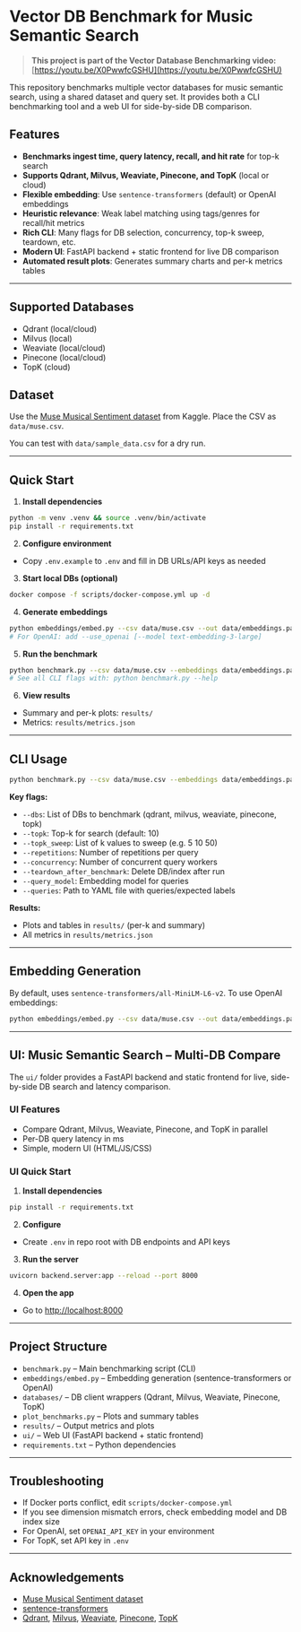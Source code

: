 # Vector DB Benchmark for Music Semantic Search

> **This project is part of the Vector Database Benchmarking video:**
> [https://youtu.be/X0PwwfcGSHU](https://youtu.be/X0PwwfcGSHU)

This repository benchmarks multiple vector databases for music semantic search, using a shared dataset and query set. It provides both a CLI benchmarking tool and a web UI for side-by-side DB comparison.

## Features

- **Benchmarks ingest time, query latency, recall, and hit rate** for top-k search
- **Supports Qdrant, Milvus, Weaviate, Pinecone, and TopK** (local or cloud)
- **Flexible embedding**: Use `sentence-transformers` (default) or OpenAI embeddings
- **Heuristic relevance**: Weak label matching using tags/genres for recall/hit metrics
- **Rich CLI**: Many flags for DB selection, concurrency, top-k sweep, teardown, etc.
- **Modern UI**: FastAPI backend + static frontend for live DB comparison
- **Automated result plots**: Generates summary charts and per-k metrics tables

---

## Supported Databases

- Qdrant (local/cloud)
- Milvus (local)
- Weaviate (local/cloud)
- Pinecone (local/cloud)
- TopK (cloud)

## Dataset

Use the [Muse Musical Sentiment dataset](https://www.kaggle.com/datasets/cakiki/muse-the-musical-sentiment-dataset) from Kaggle. Place the CSV as `data/muse.csv`.

You can test with `data/sample_data.csv` for a dry run.

---

## Quick Start

1. **Install dependencies**

```sh
python -m venv .venv && source .venv/bin/activate
pip install -r requirements.txt
```

2. **Configure environment**

- Copy `.env.example` to `.env` and fill in DB URLs/API keys as needed

3. **Start local DBs (optional)**

```sh
docker compose -f scripts/docker-compose.yml up -d
```

4. **Generate embeddings**

```sh
python embeddings/embed.py --csv data/muse.csv --out data/embeddings.parquet
# For OpenAI: add --use_openai [--model text-embedding-3-large]
```

5. **Run the benchmark**

```sh
python benchmark.py --csv data/muse.csv --embeddings data/embeddings.parquet --dbs qdrant milvus weaviate pinecone topk --topk 10 --repetitions 5
# See all CLI flags with: python benchmark.py --help
```

6. **View results**

- Summary and per-k plots: `results/`
- Metrics: `results/metrics.json`

---

## CLI Usage

```sh
python benchmark.py --csv data/muse.csv --embeddings data/embeddings.parquet --dbs qdrant milvus weaviate pinecone topk --topk 10 --repetitions 5 [--teardown_after_benchmark]
```

**Key flags:**

- `--dbs`: List of DBs to benchmark (qdrant, milvus, weaviate, pinecone, topk)
- `--topk`: Top-k for search (default: 10)
- `--topk_sweep`: List of k values to sweep (e.g. 5 10 50)
- `--repetitions`: Number of repetitions per query
- `--concurrency`: Number of concurrent query workers
- `--teardown_after_benchmark`: Delete DB/index after run
- `--query_model`: Embedding model for queries
- `--queries`: Path to YAML file with queries/expected labels

**Results:**

- Plots and tables in `results/` (per-k and summary)
- All metrics in `results/metrics.json`

---

## Embedding Generation

By default, uses `sentence-transformers/all-MiniLM-L6-v2`. To use OpenAI embeddings:

```sh
python embeddings/embed.py --csv data/muse.csv --out data/embeddings.parquet --use_openai --model text-embedding-3-large
```

---

## UI: Music Semantic Search – Multi-DB Compare

The `ui/` folder provides a FastAPI backend and static frontend for live, side-by-side DB search and latency comparison.

### UI Features

- Compare Qdrant, Milvus, Weaviate, Pinecone, and TopK in parallel
- Per-DB query latency in ms
- Simple, modern UI (HTML/JS/CSS)

### UI Quick Start

1. **Install dependencies**

```sh
pip install -r requirements.txt
```

2. **Configure**

- Create `.env` in repo root with DB endpoints and API keys

3. **Run the server**

```sh
uvicorn backend.server:app --reload --port 8000
```

4. **Open the app**

- Go to [http://localhost:8000](http://localhost:8000)

---

## Project Structure

- `benchmark.py` – Main benchmarking script (CLI)
- `embeddings/embed.py` – Embedding generation (sentence-transformers or OpenAI)
- `databases/` – DB client wrappers (Qdrant, Milvus, Weaviate, Pinecone, TopK)
- `plot_benchmarks.py` – Plots and summary tables
- `results/` – Output metrics and plots
- `ui/` – Web UI (FastAPI backend + static frontend)
- `requirements.txt` – Python dependencies

---

## Troubleshooting

- If Docker ports conflict, edit `scripts/docker-compose.yml`
- If you see dimension mismatch errors, check embedding model and DB index size
- For OpenAI, set `OPENAI_API_KEY` in your environment
- For TopK, set API key in `.env`

---

## Acknowledgements

- [Muse Musical Sentiment dataset](https://www.kaggle.com/datasets/cakiki/muse-the-musical-sentiment-dataset)
- [sentence-transformers](https://www.sbert.net/)
- [Qdrant](https://qdrant.tech/), [Milvus](https://milvus.io/), [Weaviate](https://weaviate.io/), [Pinecone](https://www.pinecone.io/), [TopK](https://topk.io/)
